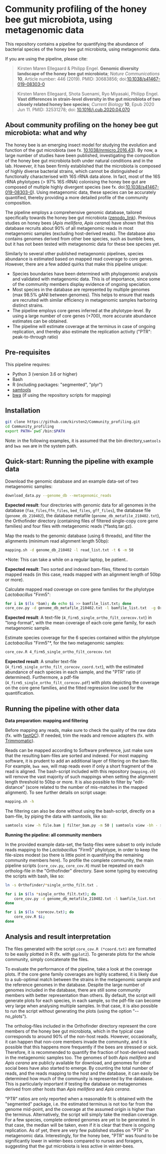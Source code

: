 Community profiling of the honey bee gut microbiota, using metagenomic data
=======

This repository contains a pipeline for quantifying the abundance of bacterial species  of the honey bee gut microbiota, using metagenomic data.

If you are using the pipeline, please cite:

> Kirsten Maren Ellegaard & Philipp Engel. **Genomic diversity landscape of the honey bee gut microbiota**; _Nature Communications_ **10**, Article number: 446 (2019).
> PMID: 30683856;
> doi:[10.1038/s41467-019-08303-0](https://www.nature.com/articles/s41467-019-08303-0)

> Kirsten Maren Ellegaard, Shota Suenami, Ryo Miyasaki, Philipp Engel. **Vast differences in strain-level diversity in the gut microbiota of two closely related honey bee species**; _Current Biology_ **10**, Epub 2020 Jun 11.
> PMID: 32531278;
> doi: [10.1016/j.cub.2020.04.070](https://www.cell.com/current-biology/fulltext/S0960-9822(20)30586-8)
 
About community profiling on the honey bee gut microbiota: what and why
----------

The honey bee is an emerging insect model for studying the evolution and function of the gut microbiota (see fx. [10.1038/nrmicro.2016.43](https://pubmed.ncbi.nlm.nih.gov/27140688/)). By now, a large number of studies have been published, investigating the composition of the honey bee gut microbiota both under natural conditions and in the lab. However, it has been firmly established that the microbiota is composed of highly diverse bacterial strains, which cannot be distinguished or functionally characterised with 16S rRNA data alone. In fact, most  of the 16S rRNA phylotypes (> 97% 16S rRNA) colonising the honey bee gut are composed of multiple highly divergent species (see fx. doi:[10.1038/s41467-019-08303-0](https://www.nature.com/articles/s41467-019-08303-0)). Using metagenomic data, these species can be accurately quantified, thereby providing a more detailed profile of the community composition.

The pipeline employs a comprehensive genomic database, tailored specifically towards the honey bee gut microbiota ([zenodo_link](https://zenodo.org/record/4661061#.YGmkRy0RoRA)). Previous studies on honey bees (*Apis mellifera*, *Apis cerana*) have shown that this database recruits about 90% of all metagenomic reads  in most metagenomic samples (excluding host-derived reads). The database also contains genomes derived from other bee species, such as bumble bees, but it has not been tested with metagenomic data for these bee species yet. 

Similarly to several other published metagenomic pipelines, species abundance is estimated based on mapped read coverage to core genes. However, there are a few added quirks that make this pipeline unique:

- Species boundaries have been determined with phylogenomic analysis and validated with metagenomic data. This is of importance, since some of the community members display evidence of ongoing speciation.
- Most species in the database are represented by multiple genomes (max 98.5% gANI between genomes). This helps to ensure that reads are recruited with similar efficiency in metagenomic samples harboring distinct strains.
- The pipeline employs core genes inferred at the phylotype-level. By using a large number of core genes (+700), more accurate abundance estimates can be obtained.
- The pipeline will estimate coverage at the terminus in case of ongoing replication, and thereby also estimate the replication activity ("PTR": peak-to-through ratio)

Pre-requisites
--------

This pipeline requires:

* Python 3 (version 3.6 or higher)
* Bash
* R (including packages: "segmented", "plyr")
* [samtools](http://www.htslib.org) 
* [bwa](https://github.com/lh3/bwa) (if using the repository scripts for mapping)

Installation
--------

```bash
git clone https://github.com/kirsten2/Community_profiling.git
cd Community_profiling
export PATH=`pwd`/bin:$PATH
```
Note: in the following examples, it is assumed that the bin directory,```samtools``` and ```bwa mem``` are in the system path.

Quick-start: Running the pipeline with example data
--------

Download the genomic database and an example data-set of two metagenomic samples:

```bash
download_data.py --genome_db --metagenomic_reads
```
**Expected result**: four directories with genomic data for all genomes in the database (```faa_files```,```ffn_files```, ```bed_files```, ```gff_files```), the database file (```genome_db_210402```), the database metafile (```genome_db_metafile_210402.txt```), the Orthofinder directory (containing files of filtered single-copy core gene families) and four files with metagenomic reads (*fastq.tar.gz).

Map the reads to the genomic database (using 6 threads), and filter the alignments (minimum read alignment length 50bp):

```bash
mapping.sh -d genome_db_210402 -l read_list.txt -t 6 -m 50
```
\*Note: This can take a while on a regular laptop, be patient..

**Expected result**: Two sorted and indexed bam-files, filtered to contain mapped reads (in this case, reads mapped with an alignment length of 50bp or more).

Calculate mapped read coverage on core gene families for the phylotype *Lactobacillus* "Firm5"\:

```bash
for i in $(ls *bam); do echo $i >> bamfile_list.txt; done
core_cov.py -d genome_db_metafile_210402.txt -l bamfile_list.txt  -g Orthofinder/4_firm5_single_ortho_filt.txt -b bed_files
```
**Expected result**: A text-file (```4_firm5_single_ortho_filt_corecov.txt```) in "long-format", with the mean coverage of each core gene family, for each metagenomic sample.

Estimate species coverage for the 6 species contained within the phylotype *Lactobacillus* "Firm5"\*, for the two metagenomic samples:

```bash
core_cov.R 4_firm5_single_ortho_filt_corecov.txt
```
**Expected result**: A smaller text-file (```4_firm5_single_ortho_filt_corecov_coord.txt```), with the estimated abundance of each species in each sample, and the "PTR" ratio (if determined). Furthermore, a pdf-file (```4_firm5_single_ortho_filt_corecov.pdf```) with plots depicting the coverage on the core gene families, and the fitted regression line used for the quantification.

Running the pipeline with other data
--------

**Data preparation: mapping and filtering**

Before mapping any reads, make sure to check the quality of the raw data (fx. with [fastQC](https://www.bioinformatics.babraham.ac.uk/projects/fastqc/)). If needed, trim the reads and remove adapters (fx. with [Trimmomatic](https://github.com/usadellab/Trimmomatic)).

Reads can be mapped according to Software preference, just make sure that the resulting bam-files are sorted and indexed. For most mapping software, it is prudent to add an additional layer of filtering on the bam-file. For example, ```bwa mem```, will map reads even if only a short fragment of the read is aligned. The bash-script included with this repository (```mapping.sh```) will remove the vast majority of such mappings when setting the alignment length threshold to 50bp or more. It is also possible to filter by "edit-distance" (score related to the number of mis-matches in the mapped alignment). To see further details on script usage:

```bash
mapping.sh -h
```

The filtering can also be done without using the bash-script, directly on a bam-file, by piping the data with samtools, like so:

```bash
samtools view -h file.bam | filter_bam.py -m 50 | samtools view -bh - > file_filt.bam
```
**Running the pipeline: all community members**

In the provided example data-set, the fastq-files were subset to only include reads mapping to the *Lactobacillus* "Firm5" phylotype, in order to keep the file-sizes modest (so there is little point in quantifying the remaining community members here). To profile the complete community, the main pipeline scripts (```core_cov.py```, ```core_cov.R```) must be repeated on each ortholog-file in the "Orthofinder" directory. Save some typing by executing the scripts with bash, like so:

```bash
ln -s Orthofinder/*single_ortho_filt.txt .

for i in $(ls *single_ortho_filt.txt); do
    core_cov.py -d genome_db_metafile_210402.txt -l bamfile_list.txt  -g $i -b bed_files;
done

for i in $(ls *corecov.txt); do
    core_cov.R $i;
done
```
Analysis and result interpretation
----------

The files generated with the script ```core_cov.R (*coord.txt)``` are formatted to be easily plotted in R (fx. with ```ggplot2```). To generate plots for the whole community, simply concatenate the files. 

To evaluate the performance of the pipeline, take a look at the coverage plots. If the core gene family coverages are highly scattered, it is likely due to a sub-optimal match between the strains in the metagenomic sample and the reference genomes in the database. Despite the large number of genomes included in the database, there are still some community members with better representation than others. By default, the script will generate plots for each species, in each sample, so the pdf-file can become very large when analysing multiple samples. In that case, it is also possible to run the script without generating the plots (using the option "--no_plots").

The ortholog-files included in the Orthofinder directory represent the core members of the honey bee gut microbiota, which in the typical case corresponds to around 90% of the non-host reads. However, occasionally, it can happen that non-core members invade the community, and it is possible that this happens more frequently if the bees are stressed or sick. Therefore, it is recommended to quantify the fraction of host-derived reads in the metagenomic samples too. The genomes of both *Apis mellifera* and *Apis cerana* are publicly available for download, and genomes for other social bees have also started to emerge. By counting the total number of reads, and the reads mapping to the host and the database, it can easily be determined how much of the community is represented by the database. This is particularly important if testing the database on metagenomes derived from other hosts than *Apis mellifera* and *Apis cerana*.

"PTR" ratios are only reported when a reasonable fit is obtained with the "segmented" package, i.e. the estimated terminus is not too far from the genome mid-point, and the coverage at the assumed origin is higher than the terminus. Alternatively, the script will simply take the median coverage.
For a few species, complete ordered genomes are yet to be generated. In that case, the median will be taken, even if it is clear that there is ongoing replication. As of yet, there are very few published studies on "PTR" in metagenomic data. Interestingly, for the honey bee, "PTR" was found to be significantly lower in winter-bees compared to nurses and foragers, suggesting that the gut microbiota is less active in winter-bees.





